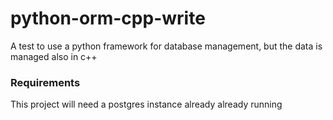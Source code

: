 # python-orm-cpp-write
A test to use a python framework for database management, but the data is managed also in c++

### Requirements

This project will need a postgres instance already already running
